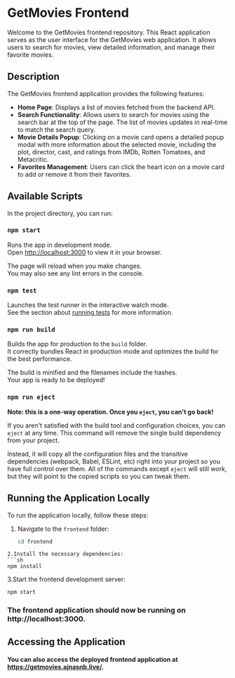 # GetMovies Frontend

Welcome to the GetMovies frontend repository. This React application serves as the user interface for the GetMovies web application. It allows users to search for movies, view detailed information, and manage their favorite movies.

## Description

The GetMovies frontend application provides the following features:

- **Home Page**: Displays a list of movies fetched from the backend API.
- **Search Functionality**: Allows users to search for movies using the search bar at the top of the page. The list of movies updates in real-time to match the search query.
- **Movie Details Popup**: Clicking on a movie card opens a detailed popup modal with more information about the selected movie, including the plot, director, cast, and ratings from IMDb, Rotten Tomatoes, and Metacritic.
- **Favorites Management**: Users can click the heart icon on a movie card to add or remove it from their favorites.

## Available Scripts

In the project directory, you can run:

### `npm start`

Runs the app in development mode.\
Open [http://localhost:3000](http://localhost:3000) to view it in your browser.

The page will reload when you make changes.\
You may also see any lint errors in the console.

### `npm test`

Launches the test runner in the interactive watch mode.\
See the section about [running tests](https://facebook.github.io/create-react-app/docs/running-tests) for more information.

### `npm run build`

Builds the app for production to the `build` folder.\
It correctly bundles React in production mode and optimizes the build for the best performance.

The build is minified and the filenames include the hashes.\
Your app is ready to be deployed!

### `npm run eject`

**Note: this is a one-way operation. Once you `eject`, you can't go back!**

If you aren't satisfied with the build tool and configuration choices, you can `eject` at any time. This command will remove the single build dependency from your project.

Instead, it will copy all the configuration files and the transitive dependencies (webpack, Babel, ESLint, etc) right into your project so you have full control over them. All of the commands except `eject` will still work, but they will point to the copied scripts so you can tweak them.

## Running the Application Locally

To run the application locally, follow these steps:

1. Navigate to the `frontend` folder:
   ```sh
   cd frontend
```
2.Install the necessary dependencies:
```sh
npm install
```
3.Start the frontend development server:

```sh
npm start
```
### The frontend application should now be running on http://localhost:3000.

## Accessing the Application
#### You can also access the deployed frontend application at https://getmovies.ajnasnb.live/.